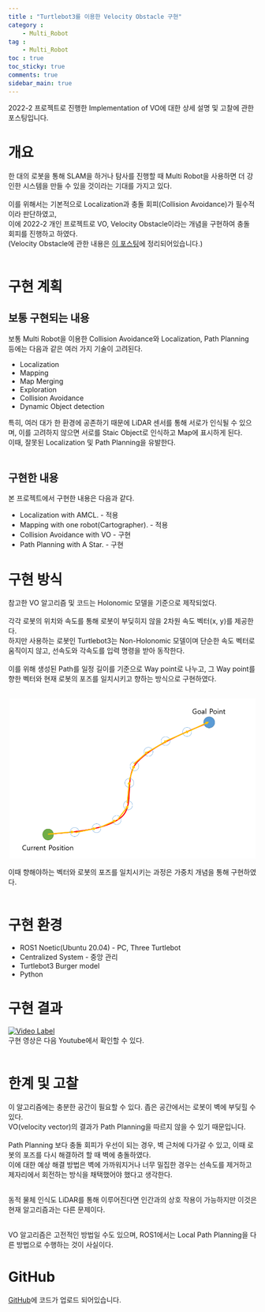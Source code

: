 ```yaml
---
title : "Turtlebot3를 이용한 Velocity Obstacle 구현"
category :
    - Multi_Robot
tag :
    - Multi_Robot
toc : true
toc_sticky: true
comments: true
sidebar_main: true
---
```

2022-2 프로젝트로 진행한 Implementation of VO에 대한 상세 설명 및 고찰에 관한 포스팅입니다.

# 개요
한 대의 로봇을 통해 SLAM을 하거나 탐사를 진행할 때 Multi Robot을 사용하면 더 강인한 시스템을 만들 수 있을 것이라는 기대를 가지고 있다.<br><br>
이를 위해서는 기본적으로 Localization과 충돌 회피(Collision Avoidance)가 필수적이라 판단하였고,<br>
이에 2022-2 개인 프로젝트로 VO, Velocity Obstacle이라는 개념을 구현하여 충돌 회피를 진행하고 하였다.<br>
(Velocity Obstacle에 관한 내용은 [이 포스팅](https://lee-jaewon.github.io/multi_robot/Motion_Planning_VO/)에 정리되어있습니다.)<br><br>

# 구현 계획
## 보통 구현되는 내용
보통 Multi Robot을 이용한 Collision Avoidance와 Localization, Path Planning 등에는 다음과 같은 여러 가지 기술이 고려된다.<br>
- Localization
- Mapping
- Map Merging
- Exploration
- Collision Avoidance
- Dynamic Object detection

특히, 여러 대가 한 환경에 공존하기 때문에 LiDAR 센서를 통해 서로가 인식될 수 있으며, 이를 고려하지 않으면 서로를 Staic Object로 인식하고 Map에 표시하게 된다.<br>
이때, 잘못된 Localization 및 Path Planning을 유발한다.<br><br>

## 구현한 내용
본 프로젝트에서 구현한 내용은 다음과 같다.<br>
- Localization with AMCL. - 적용
- Mapping with one robot(Cartographer). - 적용
- Collision Avoidance with VO - 구현
- Path Planning with A Star. - 구현

# 구현 방식
참고한 VO 알고리즘 및 코드는 Holonomic 모델을 기준으로 제작되었다.<br><br>
각각 로봇의 위치와 속도를 통해 로봇이 부딪히지 않을 2차원 속도 벡터(x, y)를 제공한다.<br>
하지만 사용하는 로봇인 Turtlebot3는 Non-Holonomic 모델이며 단순한 속도 벡터로 움직이지 않고, 선속도와 각속도를 입력 명령을 받아 동작한다.<br><br>
이를 위해 생성된 Path를 일정 길이를 기준으로 Way point로 나누고, 그 Way point를 향한 벡터와 현재 로봇의 포즈를 일치시키고 향하는 방식으로 구현하였다.<br><br>
<p align="center"><img src="/MyPDF/IMVO(1).png" width = "500" ></p>
이때 향해야하는 벡터와 로봇의 포즈를 일치시키는 과정은 가중치 개념을 통해 구현하였다.<br><br>

# 구현 환경
- ROS1 Noetic(Ubuntu 20.04) - PC, Three Turtlebot
- Centralized System - 중앙 관리
- Turtlebot3 Burger model
- Python

# 구현 결과
[![Video Label](https://img.youtube.com/vi/IEfeJPWc0WE/0.jpg)](https://youtu.be/IEfeJPWc0WE)<br>
구현 영상은 다음 Youtube에서 확인할 수 있다.<br><br>

# 한계 및 고찰
이 알고리즘에는 충분한 공간이 필요할 수 있다. 좁은 공간에서는 로봇이 벽에 부딪힐 수 있다.<br>
VO(velocity vector)의 결과가 Path Planning을 따르지 않을 수 있기 때문입니다.<br><br>
Path Planning 보다 충돌 회피가 우선이 되는 경우, 벽 근처에 다가갈 수 있고, 이때 로봇의 포즈를 다시 해결하려 할 때 벽에 충돌하였다.<br>
이에 대한 예상 해결 방법은 벽에 가까워지거나 너무 밀집한 경우는 선속도를 제거하고 제자리에서 회전하는 방식을 채택했어야 했다고 생각한다.<br><br>

동적 물체 인식도 LiDAR를 통해 이루어진다면 인간과의 상호 작용이 가능하지만 이것은 현재 알고리즘과는 다른 문제이다.<br><br>

VO 알고리즘은 고전적인 방법일 수도 있으며, ROS1에서는 Local Path Planning을 다른 방법으로 수행하는 것이 사실이다.

# GitHub
[GitHub](https://github.com/Lee-JaeWon/Multi-Robot-Collision-Avoidance-with-VO)에 코드가 업로드 되어있습니다.